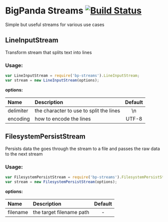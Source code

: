 # BigPanda Streams [![Build Status](https://travis-ci.org/bigpandaio/streams.svg?branch=develop)](https://travis-ci.org/bigpandaio/streams)

Simple but useful streams for various use cases

## LineInputStream

Transform stream that splits text into lines

### Usage:
```javascript
var LineInputStream = require('bp-streams').LineInputStream;
var stream = new LineInputStream(options);
```

__options:__

| Name          | Description           | Default  |
| :------------ |:-------------| :-----:|
| delimiter     | the character to use to split the lines | \n |
| encoding      | how to encode the lines | UTF-8

## FilesystemPersistStream

Persists data the goes through the stream to a file and passes the raw data to the next stream

### Usage:
```javascript
var FilesystemPersistStream = require('bp-streams').FilesystemPersistStream;
var stream = new FilesystemPersistStream(options);
```

__options:__

| Name          | Description           | Default  |
| :------------ |:-------------| :-----:|
| filename     | the target filename path | - |




